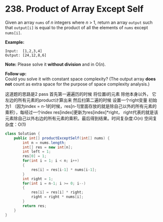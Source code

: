 # 238. Product of Array Except Self

Given an array `nums` of _n_ integers where _n_ &gt; 1,  return an array `output` such that `output[i]` is equal to the product of all the elements of `nums` except `nums[i]`.

**Example:**

```text
Input:  [1,2,3,4]
Output: [24,12,8,6]
```

**Note:** Please solve it **without division** and in O\(_n_\).

**Follow up:**  
Could you solve it with constant space complexity? \(The output array **does not** count as extra space for the purpose of space complexity analysis.\)



这道题的思路是2 pass 首先第一遍遍历的时候 将位置i的元素 除他本身以外， 它左边的所有元素的product计算出来 然后扫第二遍的时候 设置一个right变量 初始为1 （因为index = n-1的时候，res\[n-1\]里面存放的就是除自己以外的所有元素的乘积），每经过一个index res\[index\]更新为res\[index\]\*right， right代表的就是该元素除自己以外右边的所有元素的乘积。最后得到结果。时间复杂度:O\(n\) 空间复杂度：O\(1\)

```java
class Solution {
    public int[] productExceptSelf(int[] nums) {
        int n = nums.length;
        int[] res = new int[n];
        int left = 1;
        res[0] = 1;
        for(int i = 1; i < n; i++)
        {
            res[i] = res[i-1] * nums[i-1];
        }
        int right = 1;
        for(int i = n-1; i >= 0; i--)
        {
            res[i] = res[i] * right;
            right = right * nums[i];
        }
        return res;
    }
}
```

